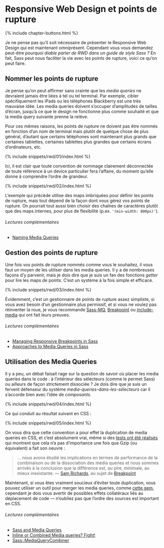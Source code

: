 
# Responsive Web Design et points de rupture

{% include chapter-buttons.html %}

Je ne pense pas qu’il soit nécessaire de présenter le Responsive Web Design qui est maintenant omniprésent. Cependant vous vous demandez peut-être *pourquoi diable parler de RWD dans un guide de style Sass&nbsp;?* En fait, Sass peut nous faciliter la vie avec les points de rupture, voici ce qu’on peut faire.

## Nommer les points de rupture

Je pense qu’on peut affirmer sans crainte que les *media queries* ne devraient jamais être liées à tel ou tel terminal. Par exemple, cibler spécifiquement les iPads ou les téléphones Blackberry est une très mauvaise idée. Les media queries doivent s’occuper d’amplitudes de tailles d’écran, jusqu’à ce que le design ne fonctionne plus comme souhaité et que la media query suivante prenne la relève.

Pour ces mêmes raisons, les points de rupture ne doivent pas être nommés en fonction d’un nom de terminal mais plutôt de quelque chose de plus général, d’autant que certains téléphones sont maintenant plus grands que certaines tablettes, certaines tablettes plus grandes que certains écrans d’ordinateurs, etc.

{% include snippets/rwd/01/index.html %}

Ici, il est clair que toute convention de nommage clairement déconnectée de toute référence à un device particulier fera l’affaire, du moment qu’elle donne à comprendre l’ordre de grandeur.

{% include snippets/rwd/02/index.html %}

<div class="note">
  <p>L’exemple qui précède utilise des maps imbriquées pour définir les points de rupture, mais tout dépend de la façon dont vous gérez vos points de rupture. On pourrait tout aussi bien choisir des chaînes de caractères plutôt que des maps internes, pour plus de flexibilité (p.ex. <code>'(min-width: 800px)'</code>).</p>
</div>

###### Lectures complémentaires

* [Naming Media Queries](http://css-tricks.com/naming-media-queries/)

## Gestion des points de rupture

Une fois vos points de rupture nommés comme vous le souhaitez, il vous faut un moyen de les utiliser dans les media queries. Il y a de nombreuses façons d’y parvenir, mais je dois dire que je suis un fan des fonctions *getter* pour lire les maps de points. C’est un système à la fois simple et efficace.

{% include snippets/rwd/03/index.html %}

<div class="note">
  <p>Évidemment, c’est un gestionnaire de points de rupture assez simpliste, si vous avez besoin d’un gestionnaire plus permissif, et si vous ne voulez pas réinventer la roue, je vous recommande <a href="https://github.com/sass-mq/sass-mq">Sass-MQ</a>, <a href="http://breakpoint-sass.com/">Breakpoint</a> ou <a href="https://github.com/eduardoboucas/include-media">include-media</a> qui ont fait leurs preuves.</p>
</div>

###### Lectures complémentaires

* [Managing Responsive Breakpoints in Sass](http://www.sitepoint.com/managing-responsive-breakpoints-sass/)
* [Approaches to Media Queries in Sass](http://css-tricks.com/approaches-media-queries-sass/)

## Utilisation des Media Queries

Il y a peu, un débat faisait rage sur la question de savoir où placer les media queries dans le code&nbsp;: à l’intérieur des sélecteurs (comme le permet Sass) ou ailleurs de façon strictement dissociée&nbsp;? Je dois dire que je suis un fervent défenseur du système *media-queries-dans-les-sélecteurs* car il s’accorde bien avec l’idée de *composants*.

{% include snippets/rwd/04/index.html %}

Ce qui conduit au résultat suivant en CSS&nbsp;:

{% include snippets/rwd/05/index.html %}

On vous dira que cette convention a pour effet la duplication de media queries en CSS, et c’est absolument vrai, même si des [tests ont été réalisés](http://sasscast.tumblr.com/post/38673939456/sass-and-media-queries) qui montrent que cela n’a pas d’importance une fois que Gzip (ou équivalent) a fait son oeuvre&nbsp;:

> … nous avons étudié les implications en termes de performance de la combinaison ou de la dissociation des media queries et nous sommes arrivés à la conclusion que la différence est, au pire, minimale, au mieux inexistante.
> &mdash; [Sam Richards](https://twitter.com/snugug), au sujet de [Breakpoint](http://breakpoint-sass.com/)

Maintenant, si vous êtes vraiment soucieux d’éviter toute duplication, vous pouvez utiliser un outil pour merger les media queries, comme [cette gem](https://github.com/aaronjensen/sass-media_query_combiner), cependant je dois vous avertir de possibles effets collatéraux liés au déplacement de code —&nbsp;n’oubliez pas que l’ordre des sources est important en CSS.

###### Lectures complémentaires

* [Sass and Media Queries](http://sasscast.tumblr.com/post/38673939456/sass-and-media-queries)
* [Inline or Combined Media queries? Fight!](http://benfrain.com/inline-or-combined-media-queries-in-sass-fight/)
* [Sass::MediaQueryCombiner](https://github.com/aaronjensen/sass-media_query_combiner)
